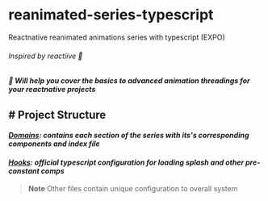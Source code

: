 # reanimated-series-typescript
Reactnative reanimated animations series with typescript (EXPO)
 ###### Inspired by reactiive 🙋 
 ##### 🧭 Will help you cover the basics to advanced animation threadings for your reactnative projects

## # Project Structure
  #### *[Domains](domain): contains each section of the series with its's corresponding components and index file*
  #### _[Hooks](hooks): official typescript configuration for loading splash and other pre-constant comps_
   > __Note__ Other files contain unique configuration to overall system
